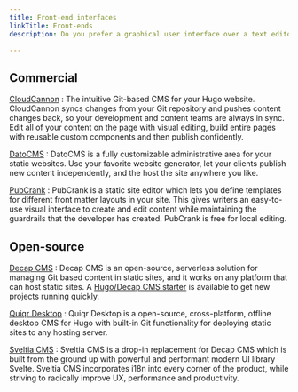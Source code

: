 ```yaml
---
title: Front-end interfaces
linkTitle: Front-ends
description: Do you prefer a graphical user interface over a text editor? Give these front-ends a try.

---
```


## Commercial

[CloudCannon](https://cloudcannon.com/hugo-cms/)
: The intuitive Git-based CMS for your Hugo website. CloudCannon syncs changes from your Git repository and pushes content changes back, so your development and content teams are always in sync. Edit all of your content on the page with visual editing, build entire pages with reusable custom components and then publish confidently.

[DatoCMS](https://www.datocms.com)
: DatoCMS is a fully customizable administrative area for your static websites. Use your favorite website generator, let your clients publish new content independently, and the host the site anywhere you like.

[PubCrank](https://www.pubcrank.com/)
: PubCrank is a static site editor which lets you define templates for different front matter layouts in your site. This gives writers an easy-to-use visual interface to create and edit content while maintaining the guardrails that the developer has created. PubCrank is free for local editing.

## Open-source

[Decap CMS](https://decapcms.org/)
: Decap CMS is an open-source, serverless solution for managing Git based content in static sites, and it works on any platform that can host static sites. A [Hugo/Decap CMS starter](https://github.com/decaporg/one-click-hugo-cms) is available to get new projects running quickly.

[Quiqr Desktop](https://quiqr.org/)
: Quiqr Desktop is a open-source, cross-platform, offline desktop CMS for Hugo with built-in Git functionality for deploying static sites to any hosting server.

[Sveltia CMS](https://github.com/sveltia/sveltia-cms/)
:  Sveltia CMS is a drop-in replacement for Decap CMS which is built from the ground up with powerful and performant modern UI library Svelte. Sveltia CMS incorporates i18n into every corner of the product, while striving to radically improve UX, performance and productivity.
